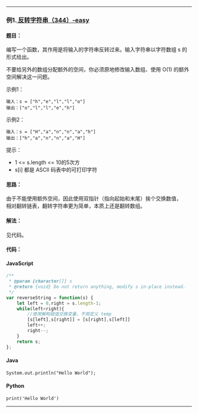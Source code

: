 >


---

### 例1.[ 反转字符串（344）-easy](https://leetcode.cn/problems/reverse-string/)

#### 题目：
编写一个函数，其作用是将输入的字符串反转过来。输入字符串以字符数组 s 的形式给出。

不要给另外的数组分配额外的空间，你必须原地修改输入数组、使用 O(1) 的额外空间解决这一问题。

示例1：
```
输入：s = ["h","e","l","l","o"]
输出：["o","l","l","e","h"]
```

示例2：
```
输入：s = ["H","a","n","n","a","h"]
输出：["h","a","n","n","a","H"]
```

提示：

- 1 <= s.length <= 10的5次方
- s[i] 都是 ASCII 码表中的可打印字符

#### 思路：
由于不能使用额外空间，因此使用双指针（指向起始和末尾）挨个交换数值，  
相对翻转链表，翻转字符串更为简单，本质上还是翻转数组。  

#### 解法：

见代码。

#### 代码：

<!-- tabs:start -->

#### **JavaScript**

```javascript
/**
 * @param {character[]} s
 * @return {void} Do not return anything, modify s in-place instead.
 */
var reverseString = function(s) {
    let left = 0,right = s.length-1;
    while(left<right){
        //使用解构赋值交换变量，不用定义 temp
        [s[left],s[right]] = [s[right],s[left]]
        left++;
        right--;
    }
    return s;
};
```

#### **Java**

```
System.out.println("Hello World");
```

#### **Python**

```
print('Hello World')
```

<!-- tabs:end -->

---
